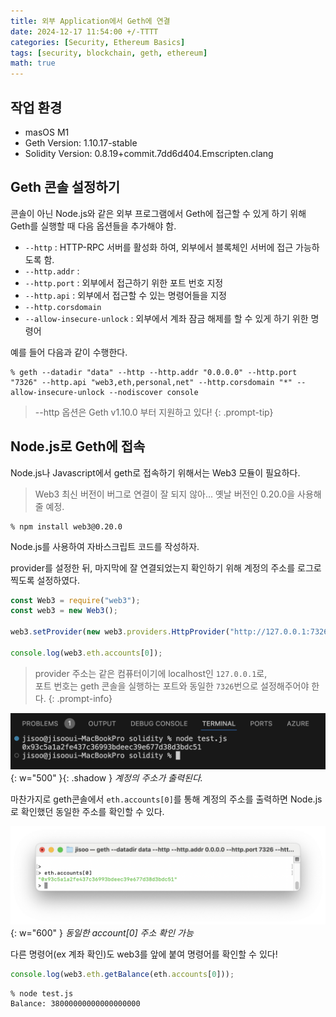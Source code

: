 ```yaml
---
title: 외부 Application에서 Geth에 연결
date: 2024-12-17 11:54:00 +/-TTTT
categories: [Security, Ethereum Basics]
tags: [security, blockchain, geth, ethereum]
math: true
---
```


## 작업 환경

- masOS M1
- Geth Version: 1.10.17-stable
- Solidity Version: 0.8.19+commit.7dd6d404.Emscripten.clang

## Geth 콘솔 설정하기

콘솔이 아닌 Node.js와 같은 외부 프로그램에서 Geth에 접근할 수 있게 하기 위해 Geth를 실행할 때 다음 옵션들을 추가해야 함.

- `--http` : HTTP-RPC 서버를 활성화 하여, 외부에서 블록체인 서버에 접근 가능하도록 함.
- `--http.addr` : 
- `--http.port` : 외부에서 접근하기 위한 포트 번호 지정
- `--http.api` : 외부에서 접근할 수 있는 명령어들을 지정
- `--http.corsdomain`
- `--allow-insecure-unlock` : 외부에서 계좌 잠금 해제를 할 수 있게 하기 위한 명령어

예를 들어 다음과 같이 수행한다.
```shell
% geth --datadir "data" --http --http.addr "0.0.0.0" --http.port "7326" --http.api "web3,eth,personal,net" --http.corsdomain "*" --allow-insecure-unlock --nodiscover console
```

> --http 옵션은 Geth v1.10.0 부터 지원하고 있다!
{: .prompt-tip}

## Node.js로 Geth에 접속

Node.js나 Javascript에서 geth로 접속하기 위해서는 Web3 모듈이 필요하다.

> Web3 최신 버전이 버그로 연결이 잘 되지 않아... 옛날 버전인 0.20.0을 사용해줄 예정.

```shell
% npm install web3@0.20.0
```

Node.js를 사용하여 자바스크립트 코드를 작성하자.

provider를 설정한 뒤, 마지막에 잘 연결되었는지 확인하기 위해 계정의 주소를 로그로 찍도록 설정하였다.

```js
const Web3 = require("web3");
const web3 = new Web3();

web3.setProvider(new web3.providers.HttpProvider("http://127.0.0.1:7326"));

console.log(web3.eth.accounts[0]);
```

> provider 주소는 같은 컴퓨터이기에 localhost인 `127.0.0.1`로, <br>
> 포트 번호는 geth 콘솔을 실행하는 포트와 동일한 `7326`번으로 설정해주어야 한다.
{: .prompt-info}

![img](/assets/img/2024-12-17-geth-external-access/0.png){: w="500" }{: .shadow }
_계정의 주소가 출력된다._

마찬가지로 geth콘솔에서 `eth.accounts[0]`를 통해 계정의 주소를 출력하면 Node.js로 확인했던 동일한 주소를 확인할 수 있다.

![img](/assets/img/2024-12-17-geth-external-access/1.png){: w="600" }
_동일한 account[0] 주소 확인 가능_

다른 명령어(ex 계좌 확인)도 web3를 앞에 붙여 명령어를 확인할 수 있다!

```js
console.log(web3.eth.getBalance(eth.accounts[0]));
```

```shell
% node test.js
Balance: 38000000000000000000
```
